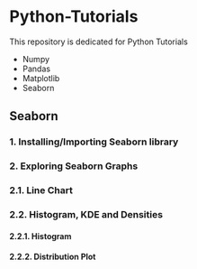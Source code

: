 # Python-Tutorials
This repository is dedicated for Python Tutorials
*   Numpy
*   Pandas
*   Matplotlib
*   Seaborn


## **Seaborn**
### **1. Installing/Importing Seaborn library**
### **2. Exploring Seaborn Graphs**
### **2.1. Line Chart**
### **2.2. Histogram, KDE and Densities**
####      **2.2.1. Histogram**
####      **2.2.2. Distribution Plot**
